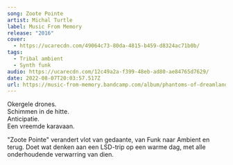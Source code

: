 ```yaml
---
song: Zoote Pointe
artist: Michal Turtle
label: Music From Memory
release: "2016"
cover:
  - https://ucarecdn.com/49064c73-80da-4815-b459-d8324ac71b0b/
tags:
  - Tribal ambient
  - Synth funk
audio: https://ucarecdn.com/12c49a2a-f399-48eb-ad80-ae84765d7629/
date: 2022-08-07T20:03:57.517Z
url: https://music-from-memory.bandcamp.com/album/phantoms-of-dreamland
---
```

Okergele drones. \
Schimmen in de hitte.\
Anticipatie. \
Een vreemde karavaan.

"Zoote Pointe" verandert vlot van gedaante, van Funk naar Ambient en terug. Doet wat denken aan een LSD-trip op een warme dag, met alle onderhoudende verwarring van dien.